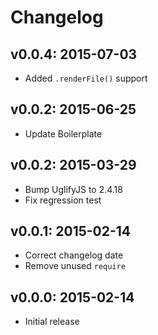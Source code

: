 # Changelog

## v0.0.4: 2015-07-03

- Added `.renderFile()` support

## v0.0.2: 2015-06-25

- Update Boilerplate

## v0.0.2: 2015-03-29

- Bump UglifyJS to 2.4.18
- Fix regression test

## v0.0.1: 2015-02-14

- Correct changelog date
- Remove unused `require`

## v0.0.0: 2015-02-14

- Initial release
